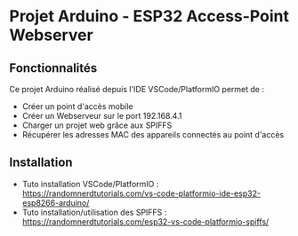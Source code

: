 # Projet Arduino - ESP32 Access-Point Webserver


## Fonctionnalités
Ce projet Arduino réalisé depuis l'IDE VSCode/PlatformIO permet de :
- Créer un point d'accès mobile
- Créer un Webserveur sur le port 192.168.4.1
- Charger un projet web grâce aux SPIFFS
- Récupérer les adresses MAC des appareils connectés au point d'accès


## Installation
- Tuto installation VSCode/PlatformIO : https://randomnerdtutorials.com/vs-code-platformio-ide-esp32-esp8266-arduino/
- Tuto installation/utilisation des SPIFFS : https://randomnerdtutorials.com/esp32-vs-code-platformio-spiffs/


